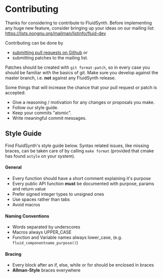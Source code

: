# Contributing

Thanks for considering to contribute to FluidSynth. Before implementing
any huge new feature, consider bringing up your ideas on our mailing list:
https://lists.nongnu.org/mailman/listinfo/fluid-dev

Contributing can be done by
* [submitting pull requests on Github](
https://help.github.com/articles/proposing-changes-to-your-work-with-pull-requests/) or
* submitting patches to the mailing list.

Patches should be created with `git format-patch`, so in every case you should be familiar with the basics of git. Make sure you develop against the master branch, i.e. **not** against any FluidSynth release.

Some things that will increase the chance that your pull request or patch is accepted:

* Give a reasoning / motivation for any changes or proposals you make.
* Follow our style guide.
* Keep your commits "atomic".
* Write meaningful commit messages.

## Style Guide

Find FluidSynth's style guide below. Syntax related issues, like missing braces, can be taken care of by calling `make format` (provided that cmake has found `astyle` on your system).

#### General
* Every function should have a short comment explaining it's purpose
* Every public API function **must** be documented with purpose, params and return value
* Prefer signed integer types to unsigned ones
* Use spaces rather than tabs
* Avoid macros

#### Naming Conventions
* Words separated by underscores
* Macros always UPPER_CASE
* Function and Variable names always lower_case,  (e.g. `fluid_componentname_purpose()`)

#### Bracing
* Every block after an if, else, while or for should be enclosed in braces
* **Allman-Style** braces everywhere

